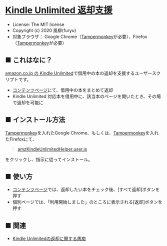 [Kindle Unlimited 返却支援](https://github.com/furyutei/amzKindleUnlimitedHelper)
===

- License: The MIT license  
- Copyright (c) 2020 風柳(furyu)  
- 対象ブラウザ： Google Chrome（[Tampermonkey](https://chrome.google.com/webstore/detail/tampermonkey/dhdgffkkebhmkfjojejmpbldmpobfkfo)が必要）、Firefox（[Tampermonkey](https://addons.mozilla.org/ja/firefox/addon/tampermonkey/)が必要）


■ これはなに？
---
[amazon.co.jp の Kindle Unlimited](https://www.amazon.co.jp/kindle-dbs/hz/bookshelf?shoppingPortalEnabled=true&_encoding=UTF8&ref_=sv_nav_ebook_2)で借用中の本の返却を支援するユーザースクリプトです。  

- [コンテンツページ](https://www.amazon.co.jp/hz/mycd/myx?ref_=nav_AccountFlyout_myk#/home/content/kuBooks/dateDsc/)にて、借用中の本をまとめて返却  
- Kindle Unlimited 対応本を借用中に、該当本のページを開いたとき、その場で返却を可能に


■ インストール方法
---
[Tampermonkey](https://chrome.google.com/webstore/detail/tampermonkey/dhdgffkkebhmkfjojejmpbldmpobfkfo?hl=ja)を入れたGoogle Chrome、もしくは、[Tampermonkey](https://addons.mozilla.org/ja/firefox/addon/tampermonkey/)を入れたFirefoxにて、  

> [amzKindleUnlimitedHelper.user.js](https://github.com/furyutei/amzKindleUnlimitedHelper/raw/master/src/js/amzKindleUnlimitedHelper.user.js)  

をクリックし、指示に従ってインストール。  


■ 使い方
---
- [コンテンツページ](https://www.amazon.co.jp/hz/mycd/myx?ref_=nav_AccountFlyout_myk#/home/content/kuBooks/dateDsc/)では、返却したい本をチェック後、[すべて返却]ボタンを押す
- 個別ページでは、「利用開始しました」のところに表示される[返却]ボタンを押す


■ 関連
---
- [Kindle Unlimitedの返却に関する愚痴](https://twitter.com/furyutei/status/1239042352141889536)
